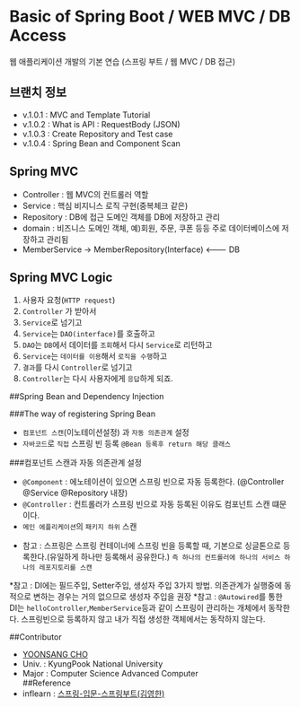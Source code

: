 # Basic of Spring Boot / WEB MVC / DB Access
웹 애플리케이션 개발의 기본 연습 (스프링 부트 / 웹 MVC / DB 접근)
## 브랜치 정보
- v.1.0.1 : MVC and Template Tutorial
- v.1.0.2 : What is API : RequestBody (JSON)
- v.1.0.3 : Create Repository and Test case
- v.1.0.4 : Spring Bean and Component Scan

## Spring MVC
- Controller : 웹 MVC의 컨트롤러 역할
- Service : 핵심 비지니스 로직 구현(중복체크 같은)
- Repository : DB에 접근 도메인 객체를 DB에 저장하고 관리
- domain : 비즈니스 도메인 객체, 예)회원, 주문, 쿠폰 등등 주로 데이터베이스에 저장하고 관리됨
- MemberService -> MemberRepository(Interface) <--- DB
            
## Spring MVC Logic
1. 사용자 요청(`HTTP request`)
2. `Controller` 가 받아서 
3. `Service`로 넘기고
4. `Service`는 `DAO(interface)`를 호출하고
5. `DAO`는 `DB`에서 데이터를 `조회`해서 다시 `Service`로 리턴하고
6. `Service`는 `데이터를 이용`해서 `로직을 수행`하고
7. `결과`를 다시 `Controller`로 넘기고
8. `Controller`는 다시 사용자에게 `응답`하게 되죠.

##Spring Bean and Dependency Injection

###The way of registering Spring Bean
- `컴포넌트 스캔`(이노테이션설정) 과 `자동 의존관계` 설정
- `자바코드`로 `직접` 스프링 빈 등록 `@Bean 등록후 return 해당 클래스`

###컴포넌트 스캔과 자동 의존관계 설정
- `@Component` : 에노테이션이 있으면 스프링 빈으로 자동 등록한다. (@Controller @Service @Repository 내장)
- `@Controller` : 컨트롤러가 스프링 빈으로 자동 등록된 이유도 컴포넌트 스캔 떄문이다. 
- `메인 에플리케이션`의 `패키지 하위` 스캔
* 참고 : 스프링은 스프링 컨테이너에 스프링 빈을 등록할 때, 기본으로 싱글톤으로 등록한다.(유일하게 하나만 등록해서 공유한다.)
 `즉 하나의 컨트롤러에 하나의 서비스 하나의 레포지토리를 스캔`
 
 *참고 : DI에는 필드주입, Setter주입, 생성자 주입 3가지 방법. 의존관계가 실행중에 동적으로 변하는 경우는 거의 없으므로 생성자 주입을 권장
 *참고 : `@Autowired`를 통한 DI는 `helloController`,`MemberService`등과 같이 스프링이 관리하는 개체에서 동작한다. 스프링빈으로 등록하지 않고 내가 직접 생성한 객체에서는 동작하지 않는다.
 
##Contributor
- [YOONSANG CHO](https://github.com/Maitan21)     
- Univ. : KyungPook National University 
- Major : Computer Science Advanced Computer      
##Reference
- inflearn : [스프링-입문-스프링부트(김영한)](https://www.inflearn.com/course/%EC%8A%A4%ED%94%84%EB%A7%81-%EC%9E%85%EB%AC%B8-%EC%8A%A4%ED%94%84%EB%A7%81%EB%B6%80%ED%8A%B8/dashboard)
